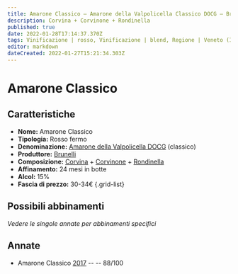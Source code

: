 ```yaml
---
title: Amarone Classico – Amarone della Valpolicella Classico DOCG – Brunelli – Veneto (IT) – 30-34€ – 3★
description: Corvina + Corvinone + Rondinella
published: true
date: 2022-01-28T17:14:37.370Z
tags: Vinificazione | rosso, Vinificazione | blend, Regione | Veneto (IT), Vinificazione | fermo, Valutazioni | 3 stelle, Prezzi | 30-34€, Vitigni | Corvina, Vitigni | Rondinella, Vitigni | Corvinone
editor: markdown
dateCreated: 2022-01-27T15:21:34.303Z
---
```


# Amarone Classico

## Caratteristiche
- **Nome:** <span class="nome">Amarone Classico</span>
- **Tipologia:** Rosso fermo
- **Denominazione:** <span class="denominazione">[Amarone della Valpolicella DOCG](/denominazioni/Italia/Veneto/DOCG/Amarone-della-Valpolicella)</span> (classico)
- **Produttore:** <span class="cantina">[Brunelli](/produttori/Italia/Veneto/Brunelli)</span> 
- **Composizione:** [Corvina](/vitigni/Italia/bacca-nera/corvina) + [Corvinone](/vitigni/Italia/bacca-nera/corvinone) + [Rondinella](/vitigni/Italia/bacca-nera/rondinella)
- **Affinamento:** 24 mesi in botte
- **Alcol:** 15%
- **Fascia di prezzo:** 30-34€
{.grid-list}

## Possibili abbinamenti
*Vedere le singole annate per abbinamenti specifici*

## Annate

- Amarone Classico [2017](vini/Italia/Veneto/Brunelli/Amarone-Classico/2017) -- <span class="star-3"></span> -- 88/100